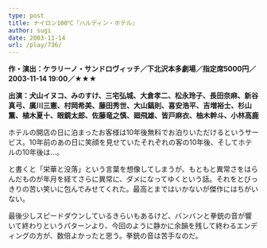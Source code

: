 ```yaml
---
type: post
title: ナイロン100℃『ハルディン・ホテル』
author: sugi
date: 2003-11-14
url: /play/736/
---
```

**作・演出：ケラリーノ・サンドロヴィッチ／下北沢本多劇場／指定席5000円／2003-11-14 19:00／★★★**

**出演：犬山イヌコ、みのすけ、三宅弘城、大倉孝二、松永玲子、長田奈麻、新谷真弓、廣川三憲、村岡希美、藤田秀世、大山鎬則、喜安浩平、吉増裕士、杉山薫、植木夏十、眼鏡太郎、佐藤竜之慎、廻飛雄、皆戸麻衣、柚木幹斗、小林高鹿**

ホテルの開店の日に泊まったお客様は10年後無料でお泊りいただけるというサービス。10年前のあの日に笑顔を見せていたそれぞれの客の10年後、そしてホテルの10年後は...。

と書くと「栄華と没落」という言葉を想像してしまうが、もともと異常さをはらんだものが年月を経てさらに異常に、ダメになってゆくという話。それをとびっきりの苦い笑いに包んでみせてくれた。最高とまではいかないが傑作にはちがいない。

最後少しスピードダウンしているきらいもあるけど、バンバンと拳銃の音が響いて終わりというパターンより、今回のように静かに余韻を残して終わるエンディングの方が、数倍よかったと思う。拳銃の音は苦手なのだ。

